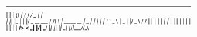  _   _ _   _____ _              ___  _           
| | | (_) |_   _( )            / _ \| |          
| |_| |_    | | |/ _ __ ___   / /_\ \ | _____  __
|  _  | |   | |   | '_ ` _ \  |  _  | |/ _ \ \/ /
| | | | |  _| |_  | | | | | | | | | | |  __/>  < 
\_| |_/_|  \___/  |_| |_| |_| \_| |_/_|\___/_/\_\
                                                 
                                                 
